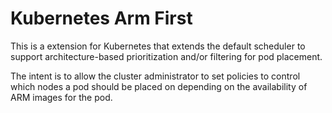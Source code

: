 # Kubernetes Arm First

This is a extension for Kubernetes that extends the default scheduler to support architecture-based prioritization and/or filtering for pod placement.

The intent is to allow the cluster administrator to set policies to control which nodes a pod should be placed on depending on the availability of ARM images for the pod.

